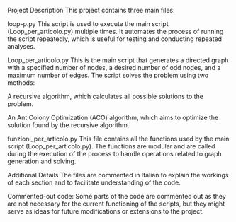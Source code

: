 Project Description
This project contains three main files:

loop-p.py
This script is used to execute the main script (Loop_per_articolo.py) multiple times. It automates the process of running the script repeatedly, which is useful for testing and conducting repeated analyses.

Loop_per_articolo.py
This is the main script that generates a directed graph with a specified number of nodes, a desired number of odd nodes, and a maximum number of edges. The script solves the problem using two methods:

A recursive algorithm, which calculates all possible solutions to the problem.

An Ant Colony Optimization (ACO) algorithm, which aims to optimize the solution found by the recursive algorithm.

funzioni_per_articolo.py
This file contains all the functions used by the main script (Loop_per_articolo.py). The functions are modular and are called during the execution of the process to handle operations related to graph generation and solving.

Additional Details
The files are commented in Italian to explain the workings of each section and to facilitate understanding of the code.

Commented-out code: Some parts of the code are commented out as they are not necessary for the current functioning of the scripts, but they might serve as ideas for future modifications or extensions to the project.
